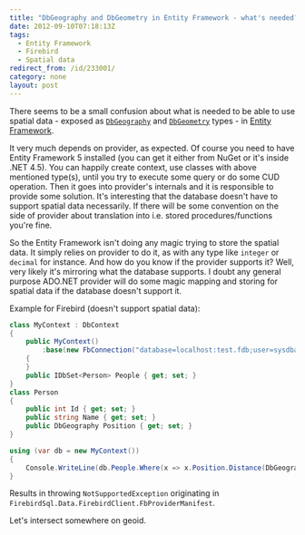 ```yaml
---
title: "DbGeography and DbGeometry in Entity Framework - what's needed?"
date: 2012-09-10T07:18:13Z
tags:
  - Entity Framework
  - Firebird
  - Spatial data
redirect_from: /id/233001/
category: none
layout: post
---
```

There seems to be a small confusion about what is needed to be able to use spatial data - exposed as [`DbGeography`][1] and [`DbGeometry`][2] types - in [Entity Framework][3].

It very much depends on provider, as expected. Of course you need to have Entity Framework 5 installed (you can get it either from NuGet or it's inside .NET 4.5). You can happily create context, use classes with above mentioned type(s), until you try to execute some query or do some CUD operation. Then it goes into provider's internals and it is responsible to provide some solution. It's interesting that the database doesn't have to support spatial data necessarily. If there will be some convention on the side of provider about translation into i.e. stored procedures/functions you're fine.

So the Entity Framework isn't doing any magic trying to store the spatial data. It simply relies on provider to do it, as with any type like `integer` or `decimal` for instance. And how do you know if the provider supports it? Well, very likely it's mirroring what the database supports. I doubt any general purpose ADO.NET provider will do some magic mapping and storing for spatial data if the database doesn't support it.

Example for Firebird (doesn't support spatial data):

```csharp
class MyContext : DbContext
{
	public MyContext()
		:base(new FbConnection("database=localhost:test.fdb;user=sysdba;password=masterkey;pooling=false"), true)
	{
	}
	public IDbSet<Person> People { get; set; }
}
class Person
{
	public int Id { get; set; }
	public string Name { get; set; }
	public DbGeography Position { get; set; }
}
```

```csharp
using (var db = new MyContext())
{
	Console.WriteLine(db.People.Where(x => x.Position.Distance(DbGeography.PointFromText("POINT(1 1)", 4326)) < 100));
}
```

Results in throwing `NotSupportedException` originating in `FirebirdSql.Data.FirebirdClient.FbProviderManifest`.

Let's intersect somewhere on geoid.

[1]: http://msdn.microsoft.com/en-us/library/system.data.spatial.dbgeography.aspx
[2]: http://msdn.microsoft.com/en-us/library/system.data.spatial.dbgeometry.aspx
[3]: http://msdn.com/ef